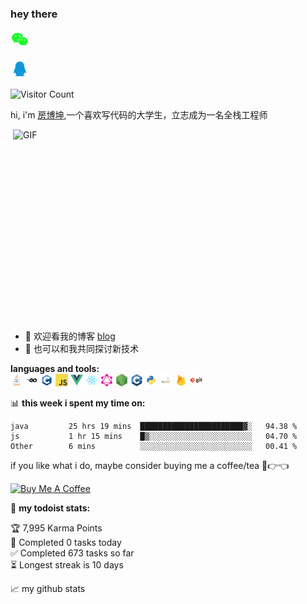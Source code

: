 ### hey there 
<svg t="1672461816209" class="icon" viewBox="0 0 1024 1024" version="1.1" xmlns="http://www.w3.org/2000/svg" p-id="2763" width="30" height="30"><path d="M664.250054 368.541681c10.015098 0 19.892049 0.732687 29.67281 1.795902-26.647917-122.810047-159.358451-214.077703-310.826188-214.077703-169.353083 0-308.085774 114.232694-308.085774 259.274068 0 83.708494 46.165436 152.460344 123.281791 205.78483l-30.80868 91.730191 107.688651-53.455469c38.558178 7.53665 69.459978 15.308661 107.924012 15.308661 9.66308 0 19.230993-0.470721 28.752858-1.225921-6.025227-20.36584-9.521864-41.723264-9.521864-63.862493C402.328693 476.632491 517.908058 368.541681 664.250054 368.541681zM498.62897 285.87389c23.200398 0 38.557154 15.120372 38.557154 38.061874 0 22.846334-15.356756 38.156018-38.557154 38.156018-23.107277 0-46.260603-15.309684-46.260603-38.156018C452.368366 300.994262 475.522716 285.87389 498.62897 285.87389zM283.016307 362.090758c-23.107277 0-46.402843-15.309684-46.402843-38.156018 0-22.941502 23.295566-38.061874 46.402843-38.061874 23.081695 0 38.46301 15.120372 38.46301 38.061874C321.479317 346.782098 306.098002 362.090758 283.016307 362.090758zM945.448458 606.151333c0-121.888048-123.258255-221.236753-261.683954-221.236753-146.57838 0-262.015505 99.348706-262.015505 221.236753 0 122.06508 115.437126 221.200938 262.015505 221.200938 30.66644 0 61.617359-7.609305 92.423993-15.262612l84.513836 45.786813-23.178909-76.17082C899.379213 735.776599 945.448458 674.90216 945.448458 606.151333zM598.803483 567.994292c-15.332197 0-30.807656-15.096836-30.807656-30.501688 0-15.190981 15.47546-30.477129 30.807656-30.477129 23.295566 0 38.558178 15.286148 38.558178 30.477129C637.361661 552.897456 622.099049 567.994292 598.803483 567.994292zM768.25071 567.994292c-15.213493 0-30.594809-15.096836-30.594809-30.501688 0-15.190981 15.381315-30.477129 30.594809-30.477129 23.107277 0 38.558178 15.286148 38.558178 30.477129C806.808888 552.897456 791.357987 567.994292 768.25071 567.994292z" fill="#1afa29" p-id="2764"></path></svg>

<svg t="1672461870511" class="icon" viewBox="0 0 1024 1024" version="1.1" xmlns="http://www.w3.org/2000/svg" p-id="3744" width="30" height="30"><path d="M824.8 613.2c-16-51.4-34.4-94.6-62.7-165.3C766.5 262.2 689.3 112 511.5 112 331.7 112 256.2 265.2 261 447.9c-28.4 70.8-46.7 113.7-62.7 165.3-34 109.5-23 154.8-14.6 155.8 18 2.2 70.1-82.4 70.1-82.4 0 49 25.2 112.9 79.8 159-26.4 8.1-85.7 29.9-71.6 53.8 11.4 19.3 196.2 12.3 249.5 6.3 53.3 6 238.1 13 249.5-6.3 14.1-23.8-45.3-45.7-71.6-53.8 54.6-46.2 79.8-110.1 79.8-159 0 0 52.1 84.6 70.1 82.4 8.5-1.1 19.5-46.4-14.5-155.8z" p-id="3745" fill="#1296db"></path></svg>

![Visitor Count](https://profile-counter.glitch.me/fbk111/count.svg)
<br />

hi, i'm [房博坤](http://blogfbk.top/),一个喜欢写代码的大学生，立志成为一名全栈工程师

  <img align="right" alt="GIF" src="https://github.com/abhisheknaiidu/abhisheknaiidu/blob/master/code.gif?raw=true" width="500" height="320" />
  
- 💼 欢迎看我的博客 [blog](http://blogfbk.top) 
- 💬 也可以和我共同探讨新技术

**languages and tools:**  
<code><img height="20" src="https://raw.githubusercontent.com/github/explore/80688e429a7d4ef2fca1e82350fe8e3517d3494d/topics/java/java.png"></code>
<code><img height="20" src="https://raw.githubusercontent.com/github/explore/80688e429a7d4ef2fca1e82350fe8e3517d3494d/topics/go/go.png"></code>
<code><img height="20" src="https://raw.githubusercontent.com/github/explore/80688e429a7d4ef2fca1e82350fe8e3517d3494d/topics/c/c.png"></code>
<code><img height="20" src="https://raw.githubusercontent.com/github/explore/80688e429a7d4ef2fca1e82350fe8e3517d3494d/topics/javascript/javascript.png"></code>
<code><img height="20" src="https://raw.githubusercontent.com/github/explore/80688e429a7d4ef2fca1e82350fe8e3517d3494d/topics/vue/vue.png"></code>
<code><img height="20" src="https://raw.githubusercontent.com/github/explore/80688e429a7d4ef2fca1e82350fe8e3517d3494d/topics/react/react.png"></code>
<code><img height="20" src="https://raw.githubusercontent.com/github/explore/5c058a388828bb5fde0bcafd4bc867b5bb3f26f3/topics/graphql/graphql.png"></code>
<code><img height="20" src="https://raw.githubusercontent.com/github/explore/80688e429a7d4ef2fca1e82350fe8e3517d3494d/topics/nodejs/nodejs.png"></code>
<code><img height="20" src="https://raw.githubusercontent.com/github/explore/80688e429a7d4ef2fca1e82350fe8e3517d3494d/topics/cpp/cpp.png"></code>
<code><img height="20" src="https://raw.githubusercontent.com/github/explore/80688e429a7d4ef2fca1e82350fe8e3517d3494d/topics/python/python.png"></code>
<code><img height="20" src="https://raw.githubusercontent.com/github/explore/80688e429a7d4ef2fca1e82350fe8e3517d3494d/topics/mysql/mysql.png"></code>
<code><img height="20" src="https://raw.githubusercontent.com/github/explore/80688e429a7d4ef2fca1e82350fe8e3517d3494d/topics/firebase/firebase.png"></code>
<code><img height="20" src="https://raw.githubusercontent.com/github/explore/80688e429a7d4ef2fca1e82350fe8e3517d3494d/topics/git/git.png"></code>

📊 **this week i spent my time on:**
<!--START_SECTION:waka-->

```text
java         25 hrs 19 mins  ███████████████████████▓░   94.38 %
js           1 hr 15 mins    █▒░░░░░░░░░░░░░░░░░░░░░░░   04.70 %
Other        6 mins          ░░░░░░░░░░░░░░░░░░░░░░░░░   00.41 %
```

<!--END_SECTION:waka-->

if you like what i do, maybe consider buying me a coffee/tea 🥺👉👈

<a href="http://blogfbk.top" target="_blank"><img src="https://cdn.buymeacoffee.com/buttons/v2/default-red.png" alt="Buy Me A Coffee" width="150" ></a>

🚧 **my todoist stats:**
<!-- TODO-IST:START -->
🏆  7,995 Karma Points           
🌸  Completed 0 tasks today           
✅  Completed 673 tasks so far           
⏳  Longest streak is 10 days
<!-- TODO-IST:END -->


📈 my github stats





